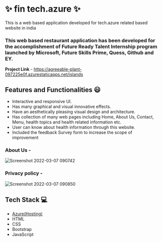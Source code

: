 # ✨ fin tech.azure  ✨

This is a web based application developed for tech.azure related based website in india

### This web based restaurant application has been developed for the accomplishment of Future Ready Talent Internship program launched by Microsoft, Future Skills Prime, Quess, Github and EY.


**Project Link** - https://agreeable-plant-097225e0f.azurestaticapps.net/islands


## Features and Functionalities 😃

- Interactive and responsive UI.
- Has many graphical and visual innovative effects.
- Have an aesthetically pleasing visual design and architecture.
- Has collection of many web pages including Home, About Us, Contact, Menu, health topics and health related information etc.
- User can know about health information through this website.
- Included the feedback Survey form to increase the scope of improvement 



   

### About Us -



![Screenshot 2022-03-07 090742](https://user-images.githubusercontent.com/69082284/190851480-6efc3a4d-00f5-4046-ae12-108d1f1358ae.png)

### Privacy policy -


![Screenshot 2022-03-07 090850](https://user-images.githubusercontent.com/69082284/190851516-3146ac87-979d-4534-9e06-b61ebe42601a.png)


## Tech Stack 💻

- [Azure(Hosting)](https://azure.microsoft.com/en-in/features/azure-portal/)
- HTML
- CSS
- Bootstrap
- JavaScript
